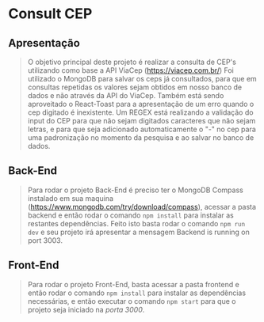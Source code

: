# Consult CEP

## Apresentação

> O objetivo principal deste projeto é realizar a consulta de CEP's utilizando como base a API ViaCep (https://viacep.com.br/)
> Foi utilizado o MongoDB para salvar os ceps já consultados, para que em consultas repetidas os valores sejam obtidos em nosso banco de dados e não através da API do ViaCep.
> Também está sendo aproveitado o React-Toast para a apresentação de um erro quando o cep digitado é inexistente.
> Um REGEX está realizando a validação do input do CEP para que não sejam digitados caracteres que não sejam letras, e para que seja adicionado automaticamente o "-" no cep para uma padronização no momento da pesquisa e ao salvar no banco de dados.

## Back-End

> Para rodar o projeto Back-End é preciso ter o MongoDB Compass instalado em sua maquina (https://www.mongodb.com/try/download/compass), acessar a pasta backend e então rodar o comando `npm install` para instalar as restantes dependências. 
> Feito isto basta rodar o comando `npm run dev` e seu projeto irá apresentar a mensagem Backend is running on port 3003.

## Front-End

> Para rodar o projeto Front-End, basta acessar a pasta frontend e então rodar o comando `npm install` para instalar as dependências necessárias, e então executar o comando `npm start` para que o projeto seja iniciado na *porta 3000*.